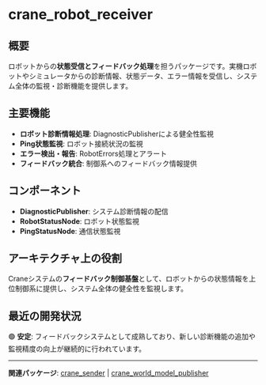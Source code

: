 # crane_robot_receiver

## 概要

ロボットからの**状態受信とフィードバック処理**を担うパッケージです。実機ロボットやシミュレータからの診断情報、状態データ、エラー情報を受信し、システム全体の監視・診断機能を提供します。

## 主要機能

- **ロボット診断情報処理**: DiagnosticPublisherによる健全性監視
- **Ping状態監視**: ロボット接続状況の監視
- **エラー検出・報告**: RobotErrors処理とアラート
- **フィードバック統合**: 制御系へのフィードバック情報提供

## コンポーネント

- **DiagnosticPublisher**: システム診断情報の配信
- **RobotStatusNode**: ロボット状態監視
- **PingStatusNode**: 通信状態監視

## アーキテクチャ上の役割

Craneシステムの**フィードバック制御基盤**として、ロボットからの状態情報を上位制御系に提供し、システム全体の健全性を監視します。

## 最近の開発状況

🟢 **安定**: フィードバックシステムとして成熟しており、新しい診断機能の追加や監視精度の向上が継続的に行われています。

---

**関連パッケージ**: [crane_sender](./crane_sender.md) | [crane_world_model_publisher](./crane_world_model_publisher.md)
